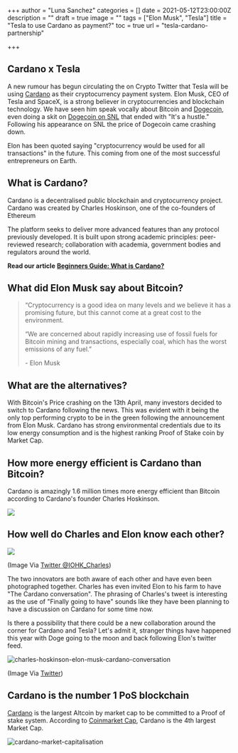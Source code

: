 +++
author = "Luna Sanchez"
categories = []
date = 2021-05-12T23:00:00Z
description = ""
draft = true
image = ""
tags = ["Elon Musk", "Tesla"]
title = "Tesla to use Cardano as payment?"
toc = true
url = "tesla-cardano-partnership"

+++
## Cardano x Tesla

A new rumour has begun circulating the on Crypto Twitter that Tesla will be using [Cardano](/link/buy-cardano) as their cryptocurrency payment system. Elon Musk, CEO of Tesla and SpaceX, is a strong believer in cryptocurrencies and blockchain technology.  We have seen him speak vocally about Bitcoin and [Dogecoin](/link/buy-dogecoin), even doing a skit on [Dogecoin on SNL](https://www.bloomberg.com/opinion/articles/2021-05-10/dogecoin-and-elon-musk-on-snl-it-s-a-hustle-but-it-s-the-people-s-hustle) that ended with "It's a hustle."  Following his appearance on SNL the price of Dogecoin came crashing down.  

Elon has been quoted saying "cryptocurrency would be used for all transactions" in the future. This coming from one of the most successful entrepreneurs on Earth. 

## What is Cardano?

Cardano is a decentralised public blockchain and cryptocurrency project. Cardano was created by Charles Hoskinson, one of the co-founders of Ethereum

The platform seeks to deliver more advanced features than any protocol previously developed. It is built upon strong academic principles: peer-reviewed research; collaboration with academia, government bodies and regulators around the world.

**Read our article** [**Beginners Guide: What is Cardano?**](https://cryptotravellers.com/what-is-cardano-ada-beginners-guide/)

## What did Elon Musk say about Bitcoin?

> “Cryptocurrency is a good idea on many levels and we believe it has a promising future, but this cannot come at a great cost to the environment.
>
> “We are concerned about rapidly increasing use of fossil fuels for Bitcoin mining and transactions, especially coal, which has the worst emissions of any fuel.” 
>
> \- Elon Musk

## What are the alternatives?

With Bitcoin's Price crashing on the 13th April, many investors decided to switch to Cardano following the news.  This was evident with it being the only top performing crypto to be in the green following the announcement from Elon Musk.  Cardano has strong environmental credentials due to its low energy consumption and is the highest ranking Proof of Stake coin by Market Cap.

## How more energy efficient is Cardano than Bitcoin?

Cardano is amazingly 1.6 million times more energy efficient than Bitcoin according to Cardano's founder Charles Hoskinson.

![](/uploads/cardano-ceo-energy-efficient-than-bitcoin.png)

## How well do Charles and Elon know each other?

![](/uploads/dhcnwy7vqaeh3tv-1.jpg)

(Image Via [Twitter @IOHK_Charles](https://twitter.com/iohk_charles/status/1013494381884551168))

The two innovators are both aware of each other and have even been photographed together. Charles has even invited Elon to his farm to have "The Cardano conversation".  The phrasing of Charles's tweet is interesting as the use of "Finally going to have" sounds like they have been planning to have a discussion on Cardano for some time now.

Is there a possibility that there could be a new collaboration around the corner for Cardano and Tesla?  Let's admit it, stranger things have happened this year with Doge going to the moon and back following Elon's twitter feed.

![charles-hoskinson-elon-musk-cardano-conversation](/uploads/charleshoskinson-cardano-conversation.png)

(Image Via [Twitter](https://twitter.com/IOHK_Charles/status/1392847569961766913))

## Cardano is the number 1 PoS blockchain

[Cardano](/link/buy-cardano) is the largest Altcoin by market cap to be committed to a Proof of stake system.  According to [Coinmarket Cap](https://coinmarketcap.com/), Cardano is the 4th largest Market Cap.

![cardano-market-capitalisation](/uploads/cardano-4th-market-cap.png)